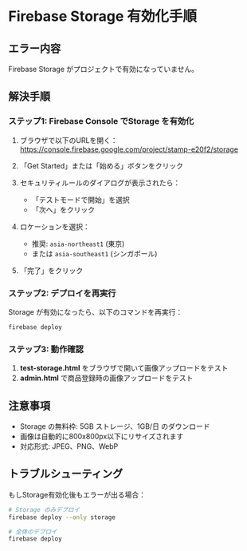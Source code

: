 # Firebase Storage 有効化手順

## エラー内容
Firebase Storage がプロジェクトで有効になっていません。

## 解決手順

### ステップ1: Firebase Console でStorage を有効化
1. ブラウザで以下のURLを開く：
   https://console.firebase.google.com/project/stamp-e20f2/storage

2. 「Get Started」または「始める」ボタンをクリック

3. セキュリティルールのダイアログが表示されたら：
   - 「テストモードで開始」を選択
   - 「次へ」をクリック

4. ロケーションを選択：
   - 推奨: `asia-northeast1` (東京)
   - または `asia-southeast1` (シンガポール)

5. 「完了」をクリック

### ステップ2: デプロイを再実行
Storage が有効になったら、以下のコマンドを再実行：

```bash
firebase deploy
```

### ステップ3: 動作確認
1. **test-storage.html** をブラウザで開いて画像アップロードをテスト
2. **admin.html** で商品登録時の画像アップロードをテスト

## 注意事項
- Storage の無料枠: 5GB ストレージ、1GB/日 のダウンロード
- 画像は自動的に800x800px以下にリサイズされます
- 対応形式: JPEG、PNG、WebP

## トラブルシューティング
もしStorage有効化後もエラーが出る場合：

```bash
# Storage のみデプロイ
firebase deploy --only storage

# 全体のデプロイ
firebase deploy
```